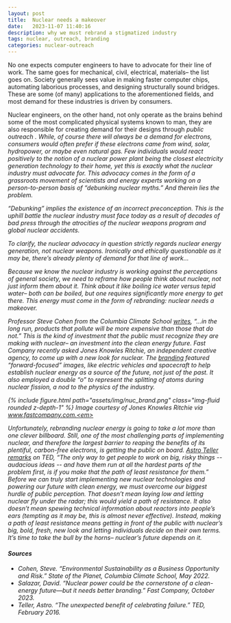```yaml
---
layout: post
title:  Nuclear needs a makeover
date:   2023-11-07 11:40:16
description: why we must rebrand a stigmatized industry
tags: nuclear, outreach, branding
categories: nuclear-outreach
---
```

No one expects computer engineers to have to advocate for their line of work. The same goes for mechanical, civil, electrical, materials– the list goes on. Society generally sees value in making faster computer chips, automating laborious processes, and designing structurally sound bridges. These are some (of many) applications to the aforementioned fields, and most demand for these industries is driven by consumers.

Nuclear engineers, on the other hand, not only operate as the brains behind some of the most complicated physical systems known to man, they are also responsible for creating demand for their designs through <em>public outreach <em>. While, of course there will always be a demand for electrons, consumers would often prefer if these electrons came from wind, solar, hydropower, or maybe even natural gas. Few individuals would react positively to the notion of a nuclear power plant being the closest electricity generation technology to their home, yet this is exactly what the nuclear industry must advocate for. This advocacy comes in the form of a grassroots movement of scientists and energy experts working on a person-to-person basis of “debunking nuclear myths.” And therein lies the problem. 

“Debunking” implies the existence of an incorrect preconception. This is the uphill battle the nuclear industry must face today as a result of decades of bad press through the atrocities of the nuclear weapons program and global nuclear accidents. 

To clarify, the nuclear advocacy in question strictly regards nuclear energy generation, not nuclear weapons. <em>Ironically and ethically questionable as it may be, there’s already plenty of demand for that line of work…<em>

Because we know the nuclear industry is working against the perceptions of general society, we need to reframe how people think about nuclear, not just inform them about it. Think about it like boiling ice water versus tepid water– both can be boiled, but one requires significantly more energy to get there. This energy must come in the form of rebranding: nuclear needs a makeover. 

Professor Steve Cohen from the Columbia Climate School <a href="https://news.climate.columbia.edu/2022/05/31/environmental-sustainability-as-a-business-opportunity-and-risk/">writes</a>, “...in the long run, products that pollute will be more expensive than those that do not.” This is the kind of investment that the public must recognize they are making with nuclear– an investment into the clean energy future. Fast Company recently asked Jones Knowles Ritchie, an independent creative agency, to come up with a new look for nuclear. The <a href="https://www.fastcompany.com/90951504/jones-knowles-ritchie-rebrands-nuclear-power">branding</a> featured  “forward-focused” images, like electric vehicles and spacecraft to help establish nuclear energy as a source of the future, not just of the past. It also employed a double “o” to represent the splitting of atoms during nuclear fission, a nod to the physics of the industry. 

{% include figure.html path="assets/img/nuc_brand.png" class="img-fluid rounded z-depth-1" %}
<em> Image courtesy of Jones Knowles Ritchie via www.fastcompany.com.<em>

Unfortunately, rebranding nuclear energy is going to take a lot more than one clever billboard. Still, one of the most challenging parts of implementing nuclear, and therefore the largest barrier to reaping the benefits of its plentiful, carbon-free electrons, is getting the public on board. <a href="https://www.ted.com/talks/astro_teller_the_unexpected_benefit_of_celebrating_failure/transcript">Astro Teller remarks</a> on TED, “The only way to get people to work on big, risky things -- audacious ideas -- and have them run at all the hardest parts of the problem first, is if you make that the path of least resistance for them.” Before we can truly start implementing new nuclear technologies and powering our future with clean energy, we must overcome our biggest hurdle of public perception. That doesn’t mean laying low and letting nuclear fly under the radar; this would yield a path of resistance. It also doesn’t mean spewing technical information about reactors into people’s ears (tempting as it may be, this is almost never effective). Instead, making a path of least resistance means getting in front of the public with nuclear’s big, bold, fresh, new look and letting individuals decide on their own terms. It’s time to take the bull by the horns– nuclear’s future depends on it.

#### Sources
<ul>
    <li>Cohen, Steve. “Environmental Sustainability as a Business Opportunity and Risk.” State of the Planet, Columbia Climate School, May 2022.</li>
    <li>Salazar, David. “Nuclear power could be the cornerstone of a clean-energy future—but it needs better branding.” Fast Company, October 2023.</li>
    <li>Teller, Astro. “The unexpected benefit of celebrating failure.” TED, February 2016.</li>
</ul>

